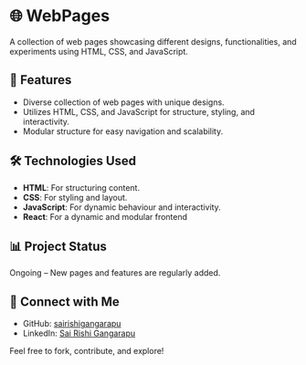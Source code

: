 # 🌐 WebPages

A collection of web pages showcasing different designs, functionalities, and experiments using HTML, CSS, and JavaScript.


## 📌 Features

- Diverse collection of web pages with unique designs.
- Utilizes HTML, CSS, and JavaScript for structure, styling, and interactivity.
- Modular structure for easy navigation and scalability.

## 🛠️ Technologies Used

- **HTML**: For structuring content.
- **CSS**: For styling and layout.
- **JavaScript**: For dynamic behaviour and interactivity.
- **React**: For a dynamic and modular frontend

## 📊 Project Status

Ongoing – New pages and features are regularly added.

## 🤝 Connect with Me

- GitHub: [sairishigangarapu](https://github.com/sairishigangarapu)
- LinkedIn: [Sai Rishi Gangarapu](https://www.linkedin.com/in/sai-rishi-gangarapu-770a08321/)

Feel free to fork, contribute, and explore!
